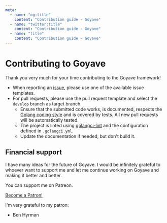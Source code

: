 ```yaml
---
meta:
  - name: "og:title"
    content: "Contribution guide - Goyave"
  - name: "twitter:title"
    content: "Contribution guide - Goyave"
  - name: "title"
    content: "Contribution guide - Goyave"
---
```


# Contributing to Goyave

Thank you very much for your time contributing to the Goyave framework!

- When reporting an [issue](https://github.com/System-Glitch/goyave/issues/new/choose), please use one of the available issue templates.
- For pull requests, please use the pull request template and select the `develop` branch as target branch.
    - Ensure that the submitted code works, is documented, respects the [Golang coding style](https://golang.org/doc/effective_go.html) and is covered by tests. All new pull requests will be automatically tested.
    - The project is linted using [golangci-lint](https://github.com/golangci/golangci-lint) and the configuration defined in `.golangci.yml`.
    - Update the documentation if needed, but don't build it.

## Financial support

I have many ideas for the future of Goyave. I would be infinitely grateful to whoever want to support me and let me continue working on Goyave and making it better and better.

You can support me on Patreon.

<a href="https://www.patreon.com/bePatron?u=25997573" data-patreon-widget-type="become-patron-button">Become a Patron!</a><script async src="https://c6.patreon.com/becomePatronButton.bundle.js"></script>

I'm very grateful to my patron:

- Ben Hyrman